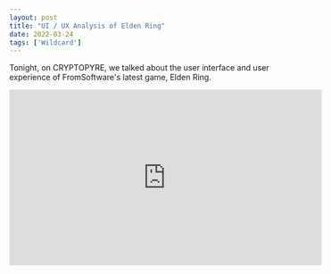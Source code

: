 ```yaml
---
layout: post
title: "UI / UX Analysis of Elden Ring"
date: 2022-03-24
tags: ['Wildcard']
---
```

Tonight, on CRYPTOPYRE, we talked about the user interface and user experience of FromSoftware's latest game, Elden Ring.<!--x-->

<iframe width="560" height="315" src="https://www.youtube.com/embed/CS_EP5i7TL8" title="YouTube video player" frameborder="0" allow="accelerometer; autoplay; clipboard-write; encrypted-media; gyroscope; picture-in-picture" allowfullscreen></iframe>
